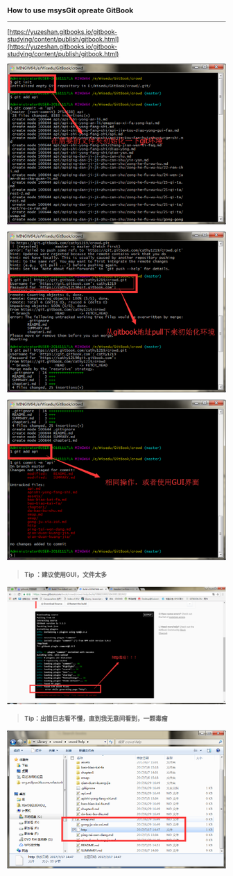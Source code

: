 ### How to use msysGit opreate GitBook

---

[https://yuzeshan.gitbooks.io/gitbook-studying/content/publish/gitbook.html](https://yuzeshan.gitbooks.io/gitbook-studying/content/publish/gitbook.html)

![](/assets/mysysGitBook.png)

![](/assets/msysGitBook_02.png)

![](/assets/QQ截图20170807160747.png)

> #### Tip ：建议使用GUI，文件太多



![](/assets/http.png)

> #### Tip：出错日志看不懂，直到我无意间看到，一颗毒瘤

![](/assets/http毒瘤.png)

